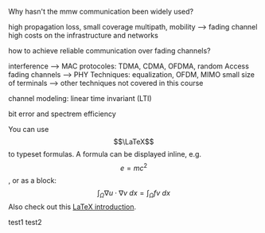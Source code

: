 Why hasn't the mmw communication been widely used?

high propagation loss, small coverage
multipath, mobility --> fading channel
high costs on the infrastructure and networks

how to achieve reliable communication over fading channels?

interference --> MAC protocoles: TDMA, CDMA, OFDMA, random Access
fading channels --> PHY Techniques: equalization, OFDM, MIMO
small size of terminals --> other techniques not covered in this course

channel modeling: linear time invariant (LTI) 

bit error and spectrem efficiency

You can use $$\LaTeX$$ to typeset formulas. A formula can be displayed inline, e.g. $$e=mc^2$$, or as a block:
$$\int_\Omega \nabla u \cdot \nabla v~dx = \int_\Omega fv~dx$$
Also check out this [LaTeX introduction](https://en.wikibooks.org/wiki/LaTeX/Mathematics).

test1
test2
